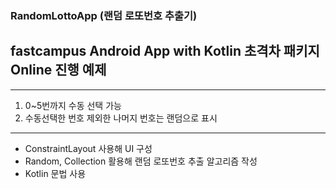 ### RandomLottoApp (랜덤 로또번호 추출기)
## fastcampus Android App with Kotlin 초격차 패키지 Online 진행 예제
----
1. 0~5번까지 수동 선택 가능
2. 수동선택한 번호 제외한 나머지 번호는 랜덤으로 표시
----
* ConstraintLayout 사용해 UI 구성
* Random, Collection 활용해 랜덤 로또번호 추출 알고리즘 작성
* Kotlin 문법 사용
